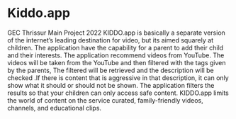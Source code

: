 # Kiddo.app
GEC Thrissur Main Project 2022
KIDDO.app is basically a separate version of the internet’s leading
destination for video, but its aimed squarely at children.
The application have the capability for a parent to add their child and
their interests.
The application recommend videos from YouTube.
The videos will be taken from the YouTube and then filtered with the
tags given by the parents, The filtered will be retrieved and the
description will be checked .If there is content that is aggressive in
that description, it can only show what it should or should not be
shown.
The application filters the results so that your children can only
access safe content.
KIDDO.app limits the world of content on the service curated,
family-friendly videos, channels, and educational clips.
